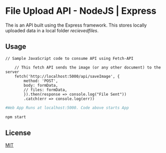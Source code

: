 # File Upload API - NodeJS | Express

The is an API built using the Express framework. This stores locally uploaded data in a local folder *recievedfiles*.

## Usage

```
// Sample JavaScript code to consume API using Fetch-API

    // This fetch API sends the image (or any other document) to the server
    fetch('http://localhost:5000/api/saveImage', {
        method: 'POST',
        body: formData,
        // files: formData,
        }).then(response => console.log("File Sent"))
        .catch(err => console.log(err))
```

```python
#Web App Runs at localhost:5000. Code above starts App

npm start 

```

## License
[MIT](https://choosealicense.com/licenses/mit/)